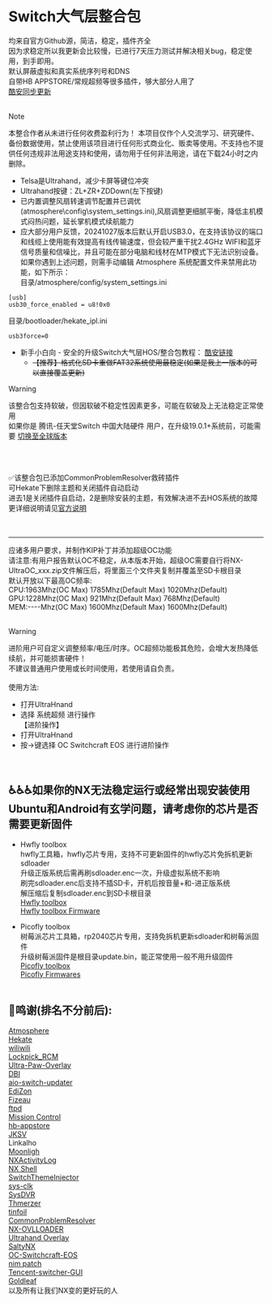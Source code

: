 # Switch大气层整合包
均来自官方Github源，简洁，稳定，插件齐全<br>
因为求稳定所以我更新会比较慢，已进行7天压力测试并解决相关bug，稳定使用，到手即用。<br>
默认屏蔽虚拟和真实系统序列号和DNS<br>
自带HB APPSTORE/常规超频等很多插件，够大部分人用了<br>
[酷安同步更新](http://www.coolapk.com/u/2679393)<br><br>
> [!NOTE]  
> 本整合作者从未进行任何收费盈利行为！
> 本项目仅作个人交流学习、研究硬件、备份数据使用，禁止使用该项目进行任何形式商业化、贩卖等使用。不支持也不提供任何违规非法用途支持和使用，请勿用于任何非法用途，请在下载24小时之内删除。

* Telsa是Ultrahand，减少卡屏等键位冲突
* Ultrahand按键：ZL+ZR+ZDDown(左下按键)
* 已内置调整风扇转速调节配置并已调优(atmosphere\config\system_settings.ini),风扇调整更细腻平衡，降低主机模式闷热问题，延长掌机模式续航能力
* 应大部分用户反馈，20241027版本后默认开启USB3.0，在支持该协议的端口和线缆上使用能有效提高有线传输速度，但会较严重干扰2.4GHz WIFI和蓝牙信号质量和信噪比，并且可能在部分电脑和线材在MTP模式下无法识别设备。如果你遇到上述问题，则需手动编辑 Atmosphere 系统配置文件来禁用此功能，如下所示：<br>
  目录/atmosphere/config/system_settings.ini<br>
```
[usb]
usb30_force_enabled = u8!0x0
```
目录/bootloader/hekate_ipl.ini<br>
```
usb3force=0
```
* 新手小白向 - 安全的升级Switch大气层HOS/整合包教程：
[酷安链接](https://www.coolapk.com/feed/57053591?shareKey=YWYyOGZjY2U0YTE5NjY3YWRmMTg~&shareUid=2679393&shareFrom=com.coolapk.market_14.0.3)<br>
  * ~~【推荐】格式化SD卡重做FAT32系统使用最稳定(如果是我上一版本的可以直接覆盖更新)~~<br>

> [!WARNING]
> 该整合包支持软破，但因软破不稳定性因素更多，可能在软破及上无法稳定正常使用<br>
> 如果你是 腾讯-任天堂Switch 中国大陆硬件 用户，在升级19.0.1+系统前，可能需要 [切换至全球版本](https://github.com/CaiMiao/Tencent-switcher-GUI)
<br>
<br>

✅该整合包已添加CommonProblemResolver救砖插件 <br> 可Hekate下删除主题和关闭插件自动启动<br>
进去1是关闭插件自启动，2是删除安装的主题，有效解决进不去HOS系统的故障<br>
更详细说明请见[官方说明](https://github.com/zdm65477730/CommonProblemResolver/)<br><br><br>

----
应诸多用户要求，并制作KIP补丁并添加超级OC功能<br>
请注意:有用户报告默认OC不稳定，从本版本开始，超级OC需要自行将NX-UltraOC_xxx.zip文件解压后，将里面三个文件夹复制并覆盖至SD卡根目录<br>
默认开放以下最高OC频率:<br>
CPU:1963Mhz(OC Max)		1785Mhz(Default Max)		1020Mhz(Default)<br>
GPU:1228Mhz(OC Max)		921Mhz(Default Max)		768Mhz(Default)<br>
MEM:----Mhz(OC Max)		1600Mhz(Default Max)		1600Mhz(Default)<br><br>
> [!WARNING]
> 进阶用户可自定义调整频率/电压/时序。OC超频功能极其危险，会增大发热降低续航，并可能损害硬件！<br>
> 不建议普通用户使用或长时间使用，若使用请自负责。<br><br>
使用方法:<br>
* 打开UltraHnand<br>
* 选择 系统超频 进行操作<br>
【进阶操作】<br>
* 打开UltraHnand<br>
* 按→键选择 OC Switchcraft EOS 进行进阶操作<br><br><br>


♿♿♿如果你的NX无法稳定运行或经常出现安装使用Ubuntu和Android有玄学问题，请考虑你的芯片是否需要更新固件
----
* Hwfly toolbox<br>
hwfly工具箱，hwfly芯片专用，支持不可更新固件的hwfly芯片免拆机更新sdloader<br>
升级正版系统后需再刷sdloader.enc一次，升级虚拟系统不影响<br>
刷完sdloader.enc后支持不插SD卡，开机后按音量+和-进正版系统<br>
解压缩后复制sdloader.enc到SD卡根目录<br>
[Hwfly toolbox](https://github.com/hwfly-nx/hwfly-toolbox/)<br>
[Hwfly toolbox Firmware](https://github.com/hwfly-nx/firmware/)<br>

* Picofly toolbox<br>
树莓派芯片工具箱，rp2040芯片专用，支持免拆机更新sdloader和树莓派固件<br>
升级树莓派固件是根目录update.bin，能正常使用一般不用升级固件<br>
[Picofly toolbox](https://github.com/Ansem-SoD/Picofly/blob/main/Firmwares/picofly_toolbox_0.2.bin)<br>
[Picofly Firmwares](https://github.com/rehius/usk/releases)<br><br>


🎉鸣谢(排名不分前后):
----
[Atmosphere](https://github.com/Atmosphere-NX/Atmosphere?tab=readme-ov-file)<br>
[Hekate](https://github.com/CTCaer/hekate)<br>
[wiliwili](https://github.com/xfangfang/wiliwili)<br>
[Lockpick_RCM](https://github.com/Decscots/Lockpick_RCM/releases)<br>
[Ultra-Paw-Overlay](https://github.com/Ultra-NX/Ultra-Paw-Overlay)<br>
[DBI](https://github.com/rashevskyv/dbi)<br>
[aio-switch-updater](https://github.com/HamletDuFromage/aio-switch-updater)<br>
[EdiZon](https://github.com/WerWolv/EdiZon)<br>
[Fizeau](https://github.com/averne/Fizeau)<br>
[ftpd](https://github.com/mtheall/ftpd)<br>
[Mission Control](https://github.com/ndeadly/MissionControl)<br>
[hb-appstore](https://github.com/fortheusers/hb-appstore)<br>
[JKSV](https://github.com/J-D-K/JKSV)<br>
Linkalho<br>
[Moonligh](https://github.com/XITRIX/Moonlight-Switch)<br>
[NXActivityLog](https://github.com/tallbl0nde/NX-Activity-Log)<br>
[NX Shell](https://github.com/joel16/NX-Shell)<br>
[SwitchThemeInjector](https://github.com/exelix11/SwitchThemeInjector)<br>
[sys-clk](https://github.com/retronx-team/sys-clk)<br>
[SysDVR](https://github.com/exelix11/SysDVR)<br>
[Thmerzer](https://themezer.net/)<br>
[tinfoil](https://tinfoil.io/)<br>
[CommonProblemResolver](https://github.com/zdm65477730/CommonProblemResolver/?tab=readme-ov-file#commonproblemresolver-cpr)<br>
[NX-OVLLOADER](https://github.com/ppkantorski/nx-ovlloader)<br>
[Ultrahand Overlay](https://github.com/ppkantorski/Ultrahand-Overlay)<br>
[SaltyNX](https://github.com/masagrator/SaltyNX)<br>
[OC-Switchcraft-EOS](https://github.com/halop/OC-Switchcraft-EOS)<br>
[nim patch](https://github.com/fruityloops1/nim-prodinfo-blank-fix/)<br>
[Tencent-switcher-GUI](https://github.com/CaiMiao/Tencent-switcher-GUI)<br>
[Goldleaf](https://github.com/XorTroll/Goldleaf)<br>
以及所有让我们NX变的更好玩的人<br><br>

